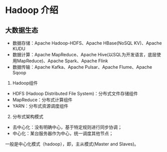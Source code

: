 # Hadoop 介绍

## 大数据生态
- 数据存储：Apache Hadoop-HDFS、Apache HBase(NoSQL KV)、Apache KUDU
- 数据计算：Apache MapReduce、Apache Hive(以SQL为开发语言，底层使用MapReduce)、Apache Spark、Apache Flink
- 数据传输：Apache Kafka、Apache Pulsar、Apache Flume、Apache Sqoop

1. Hadoop组件
- HDFS (Hadoop Distributed File System)：分布式文件存储组件
- MapReduce：分布式计算组件
- YARN：分布式资源调度组件

2. 分布式架构模式
- 去中心化：没有明确中心，基于特定规则进行同步协调；
- 中心化：某台服务器作为中心，统一调度其他节点；

一般是中心化模式（hadoop），即，主从模式(Master and Slaves)。
